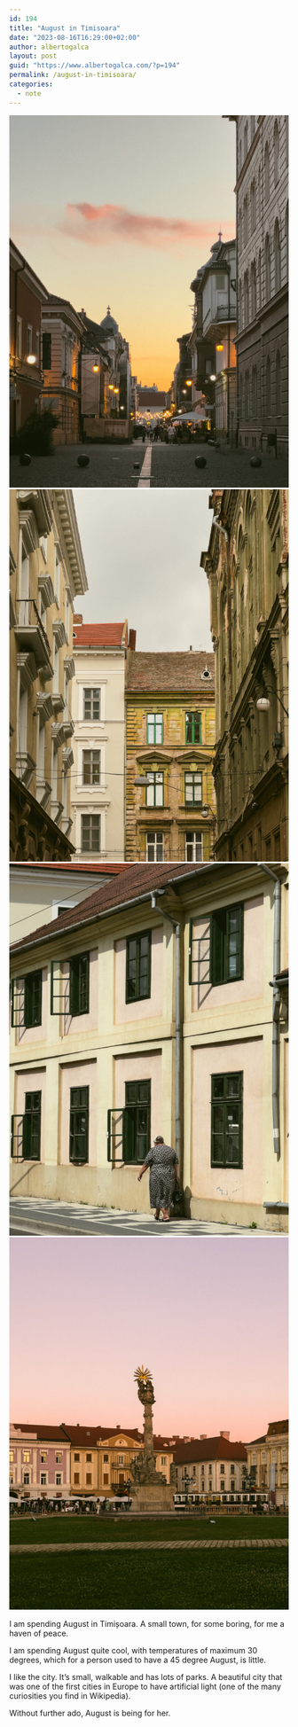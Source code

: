 ```yaml
---
id: 194
title: "August in Timisoara"
date: "2023-08-16T16:29:00+02:00"
author: albertogalca
layout: post
guid: "https://www.albertogalca.com/?p=194"
permalink: /august-in-timisoara/
categories:
  - note
---
```


![](/assets/images/posts/2024/01/tumblr_12fe2096f28a100dafab421f55ec3a06_3905ba01_2048-768x1024.jpg)
![](/assets/images/posts/2024/01/tumblr_0743466c3446837f4617f9bc88fa6393_1a7e6e20_2048-768x1024.jpg)
![](/assets/images/posts/2024/01/tumblr_d0b9b5d4d8ece3413b82abd2349bde1c_4f3ff339_2048-768x1024.jpg)
![](/assets/images/posts/2024/01/tumblr_d5e6e3bd3c6ff7d19ae6371f53c50500_5fd11e79_2048-768x1024.jpg)

I am spending August in Timișoara. A small town, for some boring, for me a haven of peace.

I am spending August quite cool, with temperatures of maximum 30 degrees, which for a person used to have a 45 degree August, is little.

I like the city. It’s small, walkable and has lots of parks. A beautiful city that was one of the first cities in Europe to have artificial light (one of the many curiosities you find in Wikipedia).

Without further ado, August is being for her.
